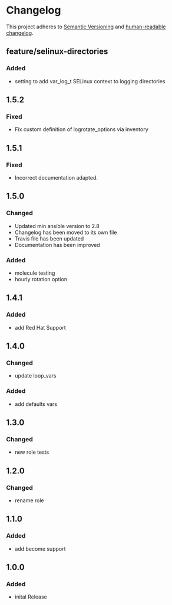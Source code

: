 # Changelog

This project adheres to [Semantic Versioning](https://semver.org/spec/v2.0.0.html)
and [human-readable changelog](https://keepachangelog.com/en/1.0.0/).

## feature/selinux-directories

### Added
- setting to add var_log_t SELinux context to logging directories

## 1.5.2

### Fixed

- Fix custom definition of logrotate_options via inventory

## 1.5.1

### Fixed

- Incorrect documentation adapted.

## 1.5.0

### Changed

- Updated min ansible version to 2.8
- Changelog has been moved to its own file
- Travis file has been updated
- Documentation has been improved

### Added

- molecule testing
- hourly rotation option

## 1.4.1

### Added

- add Red Hat Support

## 1.4.0

### Changed

- update loop_vars

### Added

- add defaults vars

## 1.3.0

### Changed

- new role tests

## 1.2.0

### Changed

- rename role

## 1.1.0

### Added

- add become support

## 1.0.0

### Added

- inital Release
